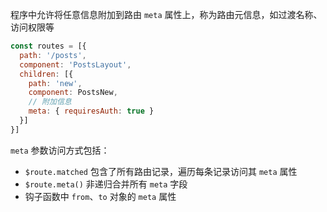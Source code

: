程序中允许将任意信息附加到路由 `meta` 属性上，称为路由元信息，如过渡名称、访问权限等

```js
const routes = [{
  path: '/posts',
  component: 'PostsLayout',
  children: [{
    path: 'new',
    component: PostsNew,
    // 附加信息
    meta: { requiresAuth: true }
  }]
}]
```

`meta` 参数访问方式包括：

* `$route.matched` 包含了所有路由记录，遍历每条记录访问其 `meta` 属性
* `$route.meta()` 非递归合并所有 `meta` 字段
* 钩子函数中 `from`、`to` 对象的 `meta` 属性
